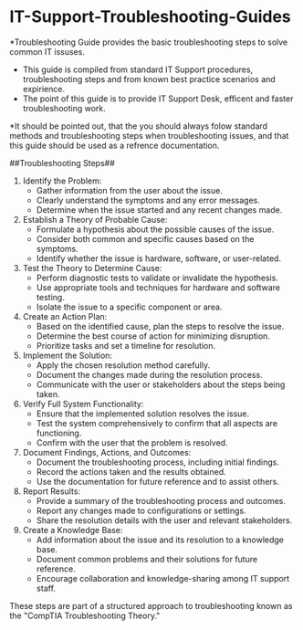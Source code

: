 # IT-Support-Troubleshooting-Guides
*Troubleshooting Guide provides the basic troubleshooting steps to solve common IT issuses. 
- This guide is compiled from standard IT Support procedures, troubleshooting steps and from known best practice scenarios and expirience.
- The point of this guide is to provide IT Support Desk, efficent and faster troubleshooting work.

*It should be pointed out, that the you should always folow standard methods and troubleshooting steps when troubleshooting issues, and that this guide should be used as a refrence documentation. 

##Troubleshooting Steps##
1. Identify the Problem:
    - Gather information from the user about the issue.
    - Clearly understand the symptoms and any error messages.
    - Determine when the issue started and any recent changes made.
2. Establish a Theory of Probable Cause:
    - Formulate a hypothesis about the possible causes of the issue.
    - Consider both common and specific causes based on the symptoms.
    - Identify whether the issue is hardware, software, or user-related.
3. Test the Theory to Determine Cause:
    - Perform diagnostic tests to validate or invalidate the hypothesis.
    - Use appropriate tools and techniques for hardware and software testing.
    - Isolate the issue to a specific component or area.
4. Create an Action Plan:
    - Based on the identified cause, plan the steps to resolve the issue.
    - Determine the best course of action for minimizing disruption.
    - Prioritize tasks and set a timeline for resolution.
5. Implement the Solution:
    - Apply the chosen resolution method carefully.
    - Document the changes made during the resolution process.
    - Communicate with the user or stakeholders about the steps being taken.
6. Verify Full System Functionality:
    - Ensure that the implemented solution resolves the issue.
    - Test the system comprehensively to confirm that all aspects are functioning.
    - Confirm with the user that the problem is resolved.
7. Document Findings, Actions, and Outcomes:
    - Document the troubleshooting process, including initial findings.
    - Record the actions taken and the results obtained.
    - Use the documentation for future reference and to assist others.
8. Report Results:
    - Provide a summary of the troubleshooting process and outcomes.
    - Report any changes made to configurations or settings.
    - Share the resolution details with the user and relevant stakeholders.
9. Create a Knowledge Base:
    - Add information about the issue and its resolution to a knowledge base.
    - Document common problems and their solutions for future reference.
    - Encourage collaboration and knowledge-sharing among IT support staff.

These steps are part of a structured approach to troubleshooting known as the "CompTIA Troubleshooting Theory." 
